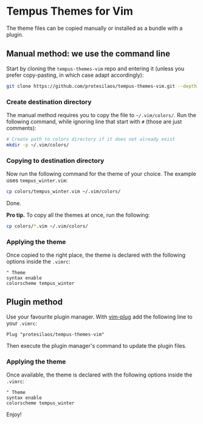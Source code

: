 # Tempus Themes for Vim

The theme files can be copied manually or installed as a bundle with a plugin.

## Manual method: we use the command line

Start by cloning the `tempus-themes-vim` repo and entering it (unless you prefer copy-pasting, in which case adapt accordingly):

```sh
git clone https://github.com/protesilaos/tempus-themes-vim.git --depth 1 && cd tempus-themes-vim
```


### Create destination directory

The manual method requires you to copy the file to `~/.vim/colors/`. Run the following command, while ignoring line that start with `#` (those are just comments):

```sh
# Create path to colors directory if it does not already exist
mkdir -p ~/.vim/colors/
```

### Copying to destination directory

Now run the following command for the theme of your choice. The example uses `tempus_winter.vim`:

```sh
cp colors/tempus_winter.vim ~/.vim/colors/
```

Done.

**Pro tip.** To copy all the themes at once, run the following:

```sh
cp colors/*.vim ~/.vim/colors/
```

### Applying the theme

Once copied to the right place, the theme is declared with the following options inside the `.vimrc`:

```vim
" Theme
syntax enable
colorscheme tempus_winter
```

## Plugin method

Use your favourite plugin manager. With [vim-plug](https://github.com/junegunn/vim-plug) add the following line to your `.vimrc`:

```vim
Plug "protesilaos/tempus-themes-vim"
```

Then execute the plugin manager's command to update the plugin files.

### Applying the theme

Once available, the theme is declared with the following options inside the `.vimrc`:

```vim
" Theme
syntax enable
colorscheme tempus_winter
```

Enjoy!

